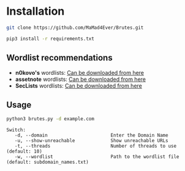 # Installation
```bash
git clone https://github.com/MaMad4Ever/Brutes.git
```
```bash
pip3 install -r requirements.txt
```

## Wordlist recommendations
- **n0kovo's** wordlists: [Can be downloaded from here](https://github.com/n0kovo/n0kovo_subdomains)
- **assetnote** wordlists: [Can be downloaded from here](https://wordlists.assetnote.io)
- **SecLists** wordlists: [Can be downloaded from here](https://github.com/danielmiessler/SecLists)

## Usage
```bash
python3 brutes.py -d example.com
```
```console
Switch:
   -d, --domain                       Enter the Domain Name
   -u, --show-unreachable             Show unreachable URLs
   -t, --threads                      Number of threads to use (default: 10)
   -w, --wordlist                     Path to the wordlist file (default: subdomain_names.txt)
```
